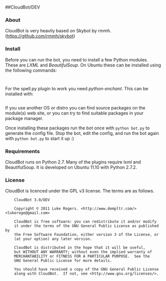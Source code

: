 ##CloudBot/DEV

### About
CloudBot is very heavily based on Skybot by rmmh. (https://github.com/rmmh/skybot)

### Install
Before you can run the bot, you need to install a few Python modules. These are *LXML* and *BeautifulSoup*.  On Ubuntu these can be installed using the following commands:

```sudo apt-get install python-lxml
```

```sudo apt-get install python-beautifulsoup
```

For the spell.py plugin to work you need *python-enchant*. This can be installed with:
```sudo apt-get install python-enchant
```

If you use another OS or distro you can find source packages on the module(s) web site, or you can try to find suitable packages in your package manager.

Once installing these packages run the bot once with ```python bot.py``` to generate the config file. Stop the bot, edit the config, and run the bot again with ```python bot.py``` to start it up :)

### Requirements
CloudBot runs on Python 2.7. Many of the plugins require lxml and BeautifulSoup. It is developed on Ubuntu 11.10 with Python 2.7.2.

### License
CloudBot is licenced under the GPL v3 license. The terms are as follows.


``` 
    CloudBot 3.0/DEV

    Copyright © 2011 Luke Rogers. <http://www.dempltr.com/> <lukeroge@gmail.com>

    CloudBot is free software: you can redistribute it and/or modify
    it under the terms of the GNU General Public License as published by
    the Free Software Foundation, either version 3 of the License, or
    (at your option) any later version.

    CloudBot is distributed in the hope that it will be useful,
    but WITHOUT ANY WARRANTY; without even the implied warranty of
    MERCHANTABILITY or FITNESS FOR A PARTICULAR PURPOSE.  See the
    GNU General Public License for more details.

    You should have received a copy of the GNU General Public License
    along with CloudBot.  If not, see <http://www.gnu.org/licenses/>.
```

